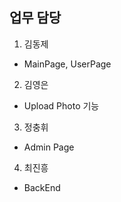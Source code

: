 ## 업무 담당

1. 김동제

- MainPage, UserPage

2. 김영은

- Upload Photo 기능

3. 정충휘

- Admin Page

4. 최진흥

- BackEnd
